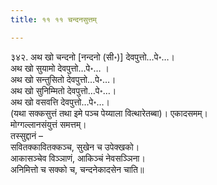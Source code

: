 ```yaml
---
title: ११ ११ चन्दनसुत्तम्

---
```


३४२. अथ खो चन्दनो [नन्दनो (सी॰)] देवपुत्तो…पे॰…।  
अथ खो सुयामो देवपुत्तो…पे॰… ।  
अथ खो सन्तुसितो देवपुत्तो…पे॰…।  
अथ खो सुनिम्मितो देवपुत्तो…पे॰…।  
अथ खो वसवत्ति देवपुत्तो…पे॰…।  
(यथा सक्कसुत्तं तथा इमे पञ्च पेय्याला वित्थारेतब्बा)। एकादसमम्।  
मोग्गल्लानसंयुत्तं समत्तम्।  
तस्सुद्दानं –  
सवितक्कावितक्कञ्च, सुखेन च उपेक्खको।  
आकासञ्चेव विञ्ञाणं, आकिञ्चं नेवसञ्ञिना।  
अनिमित्तो च सक्को च, चन्दनेकादसेन चाति॥  